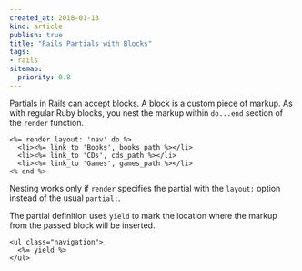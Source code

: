 ```yaml
---
created_at: 2018-01-13
kind: article
publish: true
title: "Rails Partials with Blocks"
tags:
- rails
sitemap:
  priority: 0.8
---
```


Partials in Rails can accept blocks. A block is a custom piece of markup. As with
regular Ruby blocks, you nest the markup within `do...end` section of the
`render` function.

```
<%= render layout: 'nav' do %>
  <li><%= link_to 'Books', books_path %></li>
  <li><%= link_to 'CDs', cds_path %></li>
  <li><%= link_to 'Games', games_path %></li>
<% end %>
```

Nesting works only if `render` specifies the partial with the `layout:` option instead of the usual `partial:`.

The partial definition uses `yield` to mark the location where the markup from the passed block will be inserted.

```
<ul class="navigation">
  <%= yield %>
</ul>
```
